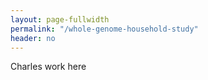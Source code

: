 ```yaml
---
layout: page-fullwidth
permalink: "/whole-genome-household-study"
header: no
---
```


Charles work here

